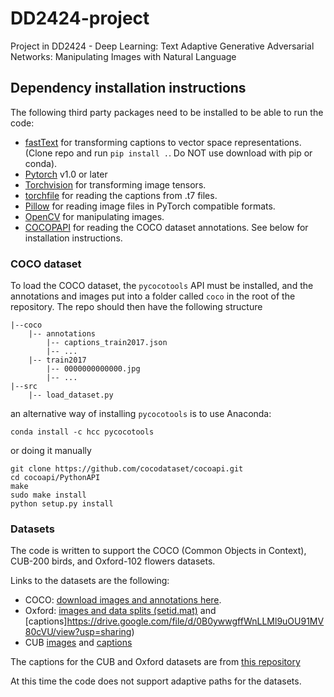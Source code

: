 # DD2424-project
Project in DD2424 - Deep Learning: Text Adaptive Generative Adversarial Networks: Manipulating Images with Natural Language

## Dependency installation instructions

The following third party packages need to be installed to be able to run the code:

* [fastText](https://github.com/facebookresearch/fastText) for transforming captions to vector space representations.  
(Clone repo and run `pip install .`. Do NOT use download with pip or conda).
* [Pytorch](https://pytorch.org/) v1.0 or later
* [Torchvision](https://github.com/pytorch/vision) for transforming image tensors.
* [torchfile](https://github.com/bshillingford/python-torchfile) for reading the captions from .t7 files.
* [Pillow](https://pillow.readthedocs.io/en/4.2.x/) for reading image files in PyTorch compatible formats. 
* [OpenCV](https://github.com/opencv/opencv) for manipulating images.
* [COCOPAPI](https://github.com/cocodataset/cocoapi) for reading the COCO dataset annotations. See below for installation instructions.

### COCO dataset

To load the COCO dataset, the `pycocotools` API must be installed, and the annotations and images put into a folder called `coco` in the root of the repository. The repo should then have the following structure
```
|--coco
    |-- annotations
        |-- captions_train2017.json
        |-- ...
    |-- train2017
        |-- 0000000000000.jpg
        |-- ...
|--src
    |-- load_dataset.py
```

an alternative way of installing `pycocotools` is to use Anaconda:
```
conda install -c hcc pycocotools
```
or doing it manually
```
git clone https://github.com/cocodataset/cocoapi.git
cd cocoapi/PythonAPI
make
sudo make install
python setup.py install
```

### Datasets
The code is written to support the COCO (Common Objects in Context), CUB-200 birds, and Oxford-102 flowers datasets.

Links to the datasets are the following:

* COCO: [download images and annotations here](http://cocodataset.org/#download).
* Oxford: [images and data splits (setid.mat)](http://www.robots.ox.ac.uk/~vgg/data/flowers/102) and [captions]https://drive.google.com/file/d/0B0ywwgffWnLLMl9uOU91MV80cVU/view?usp=sharing)
* CUB [images](http://www.vision.caltech.edu/visipedia/CUB-200-2011.html) and [captions](https://drive.google.com/file/d/0B0ywwgffWnLLLUc2WHYzM0Q2eWc/view?usp=sharing)

The captions for the CUB and Oxford datasets are from [this repository](https://github.com/reedscot/icml2016)

At this time the code does not support adaptive paths for the datasets.